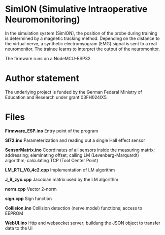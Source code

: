 # SimION (Simulative Intraoperative Neuromonitoring)
In the simulation system (SimION), the position of the probe during training is determined by a magnetic tracking method. Depending on the distance to the virtual nerve, a synthetic electromyogram (EMG) signal is sent to a real neuromonitor. The trainee learns to interpret the output of the neuromonitor.

The firmware runs on a NodeMCU-ESP32.

# Author statement
The underlying project is funded by the German Federal Ministry of Education and Research under grant 03FH024IX5.

# Files
**Firmware_ESP.ino** Entry point of the program

**SI72.ino** Parameterization and reading out a single Hall effect sensor

**SensorMatrix.ino** Coordinates of all sensors inside the measuring matrix; addressing; eleminating offset; calling LM (Levenberg-Marquardt) algorithm; calculating TCP (Tool Center Point)

**LM_RTL_V0_4c2.cpp** Implementation of LM algorithm

**J_B_zyx.cpp** Jacobian matrix used by the LM algorithm

**norm.cpp** Vector 2-norm

**sign.cpp** Sign function

**Collision.ino** Collision detection (nerve model) functions; access to EEPROM

**WebUI.ino** Http and websocket server; buildung the JSON object to transfer data to the UI
